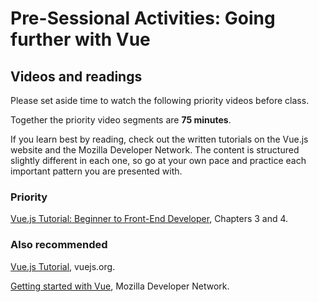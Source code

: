 # Pre-Sessional Activities: Going further with Vue

## Videos and readings

Please set aside time to watch the following priority
videos before class.

Together the priority video segments are **75 minutes**.

If you learn best by reading, check out the written tutorials on the
Vue.js website and the Mozilla Developer Network. The content is
structured slightly different in each one, so go at your own pace and
practice each important pattern you are presented with.

### Priority

[Vue.js Tutorial: Beginner to Front-End
Developer](https://youtu.be/1GNsWa_EZdw), Chapters 3 and 4.

### Also recommended

[Vue.js Tutorial](https://vuejs.org/tutorial), vuejs.org.

[Getting started with
Vue](https://developer.mozilla.org/en-US/docs/Learn/Tools_and_testing/Client-side_JavaScript_frameworks/Vue_getting_started),
Mozilla Developer Network.
